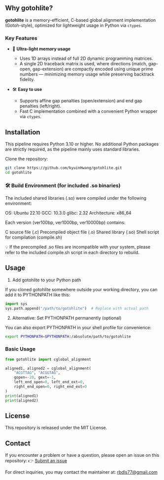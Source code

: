 ## Why gotohlite?

**gotohlite** is a memory-efficient, C-based global alignment implementation (Gotoh-style), optimized for lightweight usage in Python via `ctypes`.

### Key Features

- 🧠 **Ultra-light memory usage**
  - Uses 1D arrays instead of full 2D dynamic programming matrices.
  - A single 2D traceback matrix is used, where directions (match, gap-open, gap-extension) are compactly encoded using unique prime numbers — minimizing memory usage while preserving backtrack fidelity.

- 🛠️ **Easy to use**
  - Supports affine gap penalties (open/extension) and end gap penalties (left/right).
  - Fast C implementation combined with a convenient Python wrapper via `ctypes`.

## Installation
This pipeline requires Python 3.10 or higher.
No additional Python packages are strictly required, as the pipeline mainly uses standard libraries.

Clone the repository:

```bash
git clone https://github.com/kyuinHwang/gotohlite.git
cd gotohlite
```

### 🛠️ Build Environment (for included .so binaries)
The included shared libraries (.so) were compiled under the following environment:

OS: Ubuntu 22.10
GCC: 10.3.0
glibc: 2.32
Architecture: x86_64

Each version (ver100bp, ver1000bp, ver10000bp) contains:

C source file (.c)
Precompiled object file (.o)
Shared library (.so)
Shell script for compilation (compile.sh)

💡 If the precompiled .so files are incompatible with your system, please refer to the included compile.sh script in each directory to rebuild.

## Usage

1. Add gotohlite to your Python path

If you cloned gotohlite somewhere outside your working directory, you can add it to PYTHONPATH like this:

```python
import sys
sys.path.append("/path/to/gotohlite")  # Replace with actual path
```

2. Alternative: Set PYTHONPATH permanently (optional)

You can also export PYTHONPATH in your shell profile for convenience:
```bash
export PYTHONPATH=$PYTHONPATH:/absolute/path/to/gotohlite
```

### Basic Usage

```python
from gotohlite import cglobal_alignment

aligned1, aligned2 = cglobal_alignment(
    "ACGTTAG", "ACGGTAG",
    gopen=-20, gext=-1,
    left_end_open=0, left_end_ext=0,
    right_end_open=0, right_end_ext=0
)
print(aligned1)
print(aligned2)
```

## License

This repository is released under the MIT License.

## Contact
If you encounter a problem or have a question, please open an issue on this repository:
👉 [Submit an issue](https://github.com/kyuinHwang/gotohlite/issues)

For direct inquiries, you may contact the maintainer at: rbdls77@gmail.com
